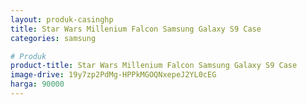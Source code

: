 ```yaml
---
layout: produk-casinghp
title: Star Wars Millenium Falcon Samsung Galaxy S9 Case
categories: samsung

# Produk
product-title: Star Wars Millenium Falcon Samsung Galaxy S9 Case
image-drive: 19y7zp2PdMg-HPPkMGOQNxepeJ2YL0cEG
harga: 90000
---
```

